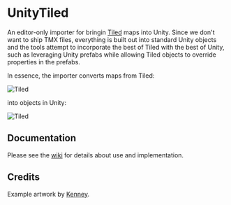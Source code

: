 # UnityTiled

An editor-only importer for bringin [Tiled](http://mapeditor.org) maps into Unity. Since we don't want to ship TMX files, everything is built out into standard Unity objects and the tools attempt to incorporate the best of Tiled with the best of Unity, such as leveraging Unity prefabs while allowing Tiled objects to override properties in the prefabs.

In essence, the importer converts maps from Tiled:

![Tiled](https://github.com/nickgravelyn/UnityTiled/raw/master/Readme_Tiled.png)

into objects in Unity:

![Tiled](https://github.com/nickgravelyn/UnityTiled/raw/master/Readme_Unity.png)

## Documentation

Please see the [wiki](https://github.com/nickgravelyn/UnityTiled/wiki) for details about use and implementation.

## Credits

Example artwork by [Kenney](http://kenney.nl).
